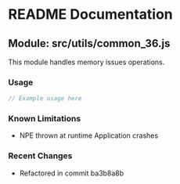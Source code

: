 # README Documentation

## Module: src/utils/common_36.js

This module handles memory issues operations.

### Usage

```java
// Example usage here
```

### Known Limitations

- NPE thrown at runtime Application crashes

### Recent Changes

- Refactored in commit ba3b8a8b
